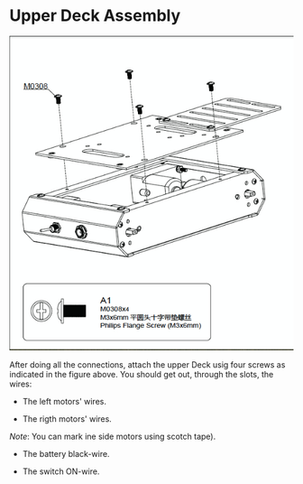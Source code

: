 # Upper Deck Assembly

![upper](../img/assembly_img/a_upper.jpg)

After doing all the connections, attach the upper Deck usig four screws as indicated in the figure above.
You should get out, through the slots, the wires:

- The left motors' wires.

- The rigth motors' wires.

*Note*: You can mark ine side motors using scotch tape).

- The battery black-wire.

- The switch ON-wire.



